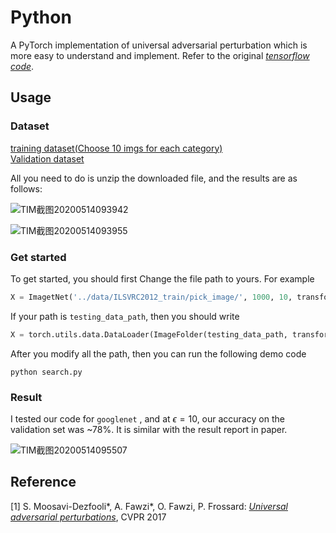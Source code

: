 # Python

A PyTorch implementation of universal adversarial perturbation which is more easy to understand and implement. Refer to the original [*tensorflow code*](https://github.com/LTS4/universal). <br>



## Usage

### Dataset
[training dataset(Choose 10 imgs for each category)](http://www.image-net.org/challenges/LSVRC/2012/dd31405981ef5f776aa17412e1f0c112/ILSVRC2012_img_train.tar)<br>
[Validation dataset](http://www.image-net.org/challenges/LSVRC/2012/dd31405981ef5f776aa17412e1f0c112/ILSVRC2012_img_val.tar)<br>

All you need to do is unzip the downloaded file, and the results are as follows:

![TIM截图20200514093942](C:\Users\MSI\Desktop\TIM截图20200514093942.png)

![TIM截图20200514093955](C:\Users\MSI\Desktop\TIM截图20200514093955.png)

### Get started

To get started, you should first Change the file path to yours. For example
```python
X = ImagetNet('../data/ILSVRC2012_train/pick_image/', 1000, 10, transforms = transform)
```
If your path is `testing_data_path`, then you should write
```python
X = torch.utils.data.DataLoader(ImageFolder(testing_data_path, transforms = transform)
```

After you modify all the path, then you can run the following demo code
```
python search.py
```

### Result

I tested our code for `googlenet` , and at $\epsilon=10$, our accuracy on the validation set was ~78%.  It is similar with the result report in paper.

![TIM截图20200514095507](C:\Users\MSI\Desktop\TIM截图20200514095507.png)

## Reference

[1] S. Moosavi-Dezfooli\*, A. Fawzi\*, O. Fawzi, P. Frossard:
[*Universal adversarial perturbations*](http://arxiv.org/pdf/1610.08401), CVPR 2017

